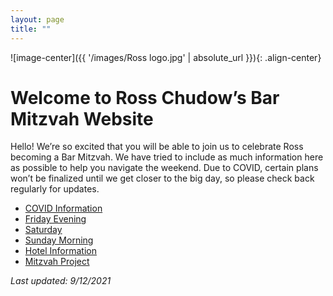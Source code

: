 ```yaml
---
layout: page
title: ""
---
```

![image-center]({{ '/images/Ross logo.jpg' | absolute_url }}){: .align-center}

# Welcome to Ross Chudow’s Bar Mitzvah Website

Hello!  We’re so excited that you will be able to join us to celebrate Ross becoming a Bar Mitzvah.  We have tried to include as much information here as possible to help you navigate the weekend.  Due to COVID, certain plans won’t be finalized until we get closer to the big day, so please check back regularly for updates.

 * [COVID Information](COVID-Information)
 * [Friday Evening](Friday-Evening)
 * [Saturday](Saturday)
 * [Sunday Morning](Sunday-Morning)
 * [Hotel Information](Hotel-Information)
 * [Mitzvah Project](Mitzvah-Project)

*Last updated: 9/12/2021*
